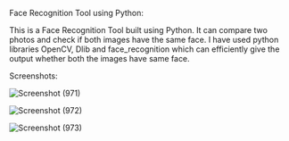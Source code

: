 Face Recognition Tool using Python:

This is a Face Recognition Tool built using Python. It can compare two photos and check if both images have the same face. I have used
python libraries OpenCV, Dlib and face_recognition which can efficiently give the output whether both the images have same face.

Screenshots:


![Screenshot (971)](https://github.com/DebajyotiTalukder2001/Mcet-Repo/assets/136104351/72a2e506-41de-43e8-a657-81a5b84016e9)

![Screenshot (972)](https://github.com/DebajyotiTalukder2001/Mcet-Repo/assets/136104351/da141d56-79c7-4690-99c9-e6053323bfce)



![Screenshot (973)](https://github.com/DebajyotiTalukder2001/Mcet-Repo/assets/136104351/9644173e-0c59-46f9-8ca4-6a6965d1c02d)
